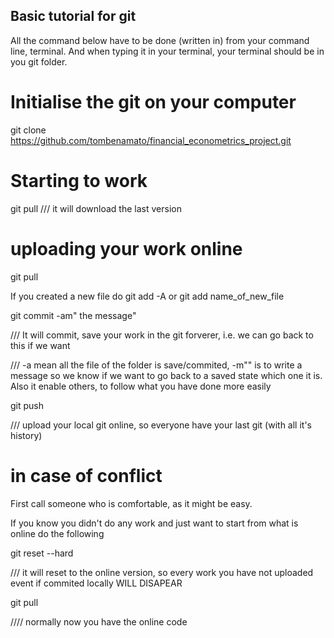 ## Basic tutorial for git
All the command below have to be done (written in) from your command line, terminal. And when typing it in your terminal, your terminal should be in you git folder.


# Initialise the git on your computer
git clone https://github.com/tombenamato/financial_econometrics_project.git

# Starting to work
git pull
/// it will download the last version
# uploading your work online
git pull

If you created a new file do git add -A or git add name_of_new_file

git commit -am" the message"

/// It will commit, save your work in the git forverer, i.e. we can go back to this if we want

/// -a mean all the file of the folder is save/commited, -m"" is to write a message so we know if we want to go back to a saved state which one it is. Also it enable others, to follow what you have done more easily

git push

/// upload your local git online, so everyone have your last git (with all it's history)

# in case of conflict
First call someone who is comfortable, as it might be easy.

If you know you didn't do any work and just want to start from what is online do the following

git reset --hard

/// it will reset to the online version, so every work you have not uploaded event if commited locally WILL DISAPEAR

git pull

//// normally now you have the online code
